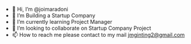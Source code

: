 - 👋 Hi, I’m @joimaradoni
- 👀 I’m Building a Startup Company
- 🌱 I’m currently learning Project Manager
- 💞️ I’m looking to collaborate on Startup Company Project
- 📫 How to reach me please contact to my mail jmginting2@gmail.com

<!---
joimaradoni/joimaradoni is a ✨ special ✨ repository because its `README.md` (this file) appears on your GitHub profile.
You can click the Preview link to take a look at your changes.
--->
